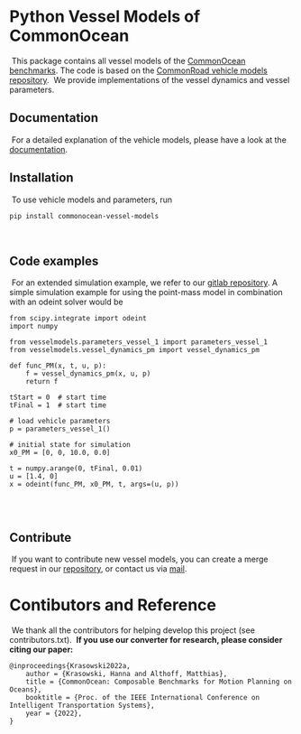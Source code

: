 # Python Vessel Models of CommonOcean
​
This package contains all vessel models of the [CommonOcean benchmarks](https://commonocean.cps.cit.tum.de/). 
The code is based on the [CommonRoad vehicle models repository](https://gitlab.lrz.de/tum-cps/commonroad-vehicle-models).
​
We provide implementations of the vessel dynamics and vessel parameters.
​
## Documentation
​
For a detailed explanation of the vehicle models, please have a look at the [documentation](https://gitlab.lrz.de/tum-cps/commonocean-vessel-models/-/blob/main/documentation/vesselModels_commonOcean.pdf).
​
## Installation
​
To use vehicle models and parameters, run
```
pip install commonocean-vessel-models
```
​
## Code examples
​
For an extended simulation example, we refer to our [gitlab repository](https://gitlab.lrz.de/tum-cps/commonocean-vessel-models). A simple simulation example for using the point-mass model in combination with an odeint solver would be
​
```python3
from scipy.integrate import odeint
import numpy
​
from vesselmodels.parameters_vessel_1 import parameters_vessel_1
from vesselmodels.vessel_dynamics_pm import vessel_dynamics_pm
​
def func_PM(x, t, u, p):
    f = vessel_dynamics_pm(x, u, p)
    return f
​
tStart = 0  # start time
tFinal = 1  # start time
​
# load vehicle parameters
p = parameters_vessel_1()
​
# initial state for simulation
x0_PM = [0, 0, 10.0, 0.0]
​
t = numpy.arange(0, tFinal, 0.01)
u = [1.4, 0]
x = odeint(func_PM, x0_PM, t, args=(u, p))
​
```
​
## Contribute
​
If you want to contribute new vessel models, you can create a merge request in our [repository](https://gitlab.lrz.de/tum-cps/commonocean-vessel-models), or contact us via [mail](mailto:commonocean@lists.lrz.de).
​
# Contibutors and Reference
​
We thank all the contributors for helping develop this project (see contributors.txt).
​
**If you use our converter for research, please consider citing our paper:**
```
@inproceedings{Krasowski2022a,
	author = {Krasowski, Hanna and Althoff, Matthias},
	title = {CommonOcean: Composable Benchmarks for Motion Planning on Oceans},
	booktitle = {Proc. of the IEEE International Conference on Intelligent Transportation Systems},
	year = {2022},
}
```
